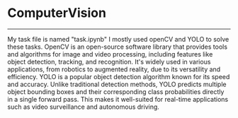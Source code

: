 # ComputerVision
***
My task file is named "task.ipynb"
I mostly used openCV and YOLO to solve these tasks.  OpenCV is an open-source software library that provides tools and algorithms for image and video processing, including features like object detection, tracking, and recognition. It's widely used in various applications, from robotics to augmented reality, due to its versatility and efficiency.  YOLO is a popular object detection algorithm known for its speed and accuracy. Unlike traditional detection methods, YOLO predicts multiple object bounding boxes and their corresponding class probabilities directly in a single forward pass. This makes it well-suited for real-time applications such as video surveillance and autonomous driving.